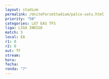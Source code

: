 ```yaml
---
layout: stadium
permalink: /UniteForzeStadium/palco-xatu.html
priority: "50"
categories: LO7 EAS TFS
liga: LIGA INDIGO
match: 5
local: EA
r1: 0
r2: 0
out: TF
stream: 
hora: 
fecha: 
ronda: "7"
---
```

